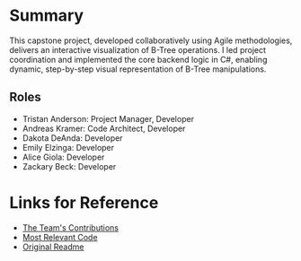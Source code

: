 # Summary
This capstone project, developed collaboratively using Agile methodologies, delivers an interactive visualization of B-Tree operations. I led project coordination and implemented the core backend logic in C#, enabling dynamic, step-by-step visual representation of B-Tree manipulations.
## Roles
- Tristan Anderson: Project Manager, Developer
- Andreas Kramer: Code Architect, Developer
- Dakota DeAnda: Developer
- Emily Elzinga: Developer
- Alice Giola: Developer
- Zackary Beck: Developer

# Links for Reference
- [The Team\'s Contributions](https://github.com/RealityWard/BTree-Visualization/graphs/contributors)
- [Most Relevant Code](https://github.com/RealityWard/BTree-Visualization/tree/main/src/BTree-Visualization)
- [Original Readme](https://github.com/RealityWard/BTree-Visualization/tree/main?tab=readme-ov-file#b-tree-and-btree-visualization)
